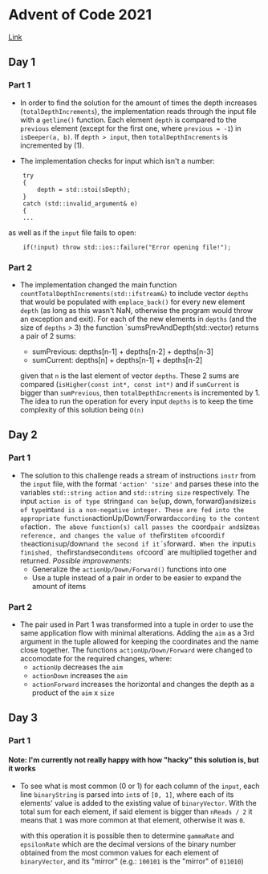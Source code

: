 # Advent of Code 2021

[Link](https://adventofcode.com/2021/)

## Day 1

### Part 1

- In order to find the solution for the amount of times the depth increases (`totalDepthIncrements`), the implementation reads through the input file with a `getline()` function. Each element `depth` is compared to the `previous` element (except for the first one, where `previous = -1`) in `isDeeper(a, b)`. If `depth > input`, then `totalDepthIncrements` is incremented by (1).

- The implementation checks for input which isn't a number:

```
    try
    {
        depth = std::stoi(sDepth);
    }
    catch (std::invalid_argument& e)
    {
    ...
```

  as well as if the `input` file fails to open:

```
    if(!input) throw std::ios::failure("Error opening file!");
```

### Part 2

- The implementation changed the main function `countTotalDepthIncrements(std::ifstream&)` to include vector `depths` that would be populated with `emplace_back()` for every new element `depth` (as long as this wasn't NaN, otherwise the program would throw an exception and exit).
  For each of the new elements in `depths` (and the size of `depths` > 3) the function `sumsPrevAndDepth(std::vector<int>) returns a pair of 2 sums:

    - sumPrevious: depths[n-1] + depths[n-2] + depths[n-3]
    - sumCurrent:  depths[n]   + depths[n-1] + depths[n-2]

    given that `n` is the last element of vector `depths`.
    These 2 sums are compared (`isHigher(const int*, const int*)` and if `sumCurrent` is bigger than `sumPrevious`, then `totalDepthIncrements` is incremented by 1.
    The idea to run the operation for every input `depths` is to keep the time complexity of this solution being `O(n)`

## Day 2

### Part 1

- The solution to this challenge reads a stream of instructions `instr` from the `input` file, with the format `'action' 'size'` and parses these into the variables `std::string action` and `std::string size` respectively.
  The input `action is of type `string` and can be `{up, down, forward}` and `size` is of type `int` and is a non-negative integer. These are fed into the appropriate function `actionUp/Down/Forward` according to the content of `action`.
  The above function(s) call passes the `coord` pair and `size` as reference, and changes the value of the `first` item of `coord` if the `action` is `up/down` and the second if it´s `forward`.
  When the `input` is finished, the `first` and `second` items of `coord` are multiplied together and returned.
  *Possible improvements*:
  - Generalize the `actionUp/Down/Forward()` functions into one
  - Use a tuple instead of a pair in order to be easier to expand the amount of items

### Part 2

- The pair used in Part 1 was transformed into a tuple in order to use the same application flow with minimal alterations. Adding the `aim` as a 3rd argument in the tuple allowed for keeping the coordinates and the name close together.
  The functions `actionUp/Down/Forward` were changed to accomodate for the required changes, where:
  - `actionUp` decreases the `aim`
  - `actionDown` increases the `aim`
  - `actionForward` increases the horizontal and changes the depth as a product of the `aim` x `size`

## Day 3

### Part 1

#### Note: I'm currently not really happy with how "hacky" this solution is, but it works

- To see what is most common (0 or 1) for each column of the `input`, each line `binaryString` is parsed into `int`s of `[0, 1]`, where each of its elements' value is added to the existing value of `binaryVector`. With the total sum for each element, if said element is bigger than `nReads / 2` it means that `1` was more common at that element, otherwise it was `0`.

  with this operation it is possible then to determine `gammaRate` and `epsilonRate` which are the decimal versions of the binary number obtained from the most common values for each element of `binaryVector`, and its "mirror" (e.g.: `100101` is the "mirror" of `011010`)


